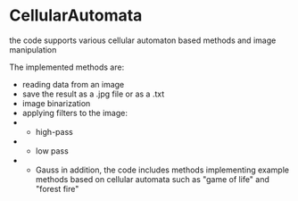 # CellularAutomata
the code supports various cellular automaton based methods and image manipulation

The implemented methods are:
* reading data from an image
* save the result as a .jpg file or as a .txt
* image binarization
* applying filters to the image:
* * high-pass
* * low pass
* * Gauss
in addition, the code includes methods implementing example methods based on cellular automata such as "game of life" and "forest fire"
